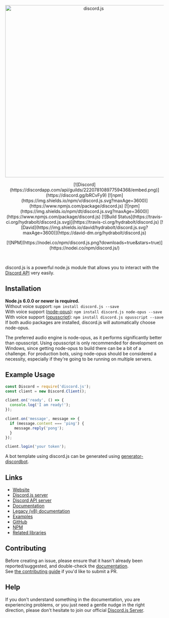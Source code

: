<div align="center">
  <p>
    <a href="https://hydrabolt.github.io/discord.js">
      <img src="http://i.imgur.com/StEGtEh.png" width="546" alt="discord.js" />
    </a>
  </p>
  <p>
    [![Discord](https://discordapp.com/api/guilds/222078108977594368/embed.png)](https://discord.gg/bRCvFy9)
    [![npm](https://img.shields.io/npm/v/discord.js.svg?maxAge=3600)](https://www.npmjs.com/package/discord.js)
    [![npm](https://img.shields.io/npm/dt/discord.js.svg?maxAge=3600)](https://www.npmjs.com/package/discord.js)
    [![Build Status](https://travis-ci.org/hydrabolt/discord.js.svg)](https://travis-ci.org/hydrabolt/discord.js)
    [![David](https://img.shields.io/david/hydrabolt/discord.js.svg?maxAge=3600)](https://david-dm.org/hydrabolt/discord.js)
  </p>
  <p>[![NPM](https://nodei.co/npm/discord.js.png?downloads=true&stars=true)](https://nodei.co/npm/discord.js/)</p>
  <br />
</div>

discord.js is a powerful node.js module that allows you to interact with the [Discord API](https://discordapp.com/developers/docs/intro) very easily.

## Installation
**Node.js 6.0.0 or newer is required.**  
Without voice support: `npm install discord.js --save`  
With voice support ([node-opus](https://www.npmjs.com/package/node-opus)): `npm install discord.js node-opus --save`  
With voice support ([opusscript](https://www.npmjs.com/package/opusscript)): `npm install discord.js opusscript --save`  
If both audio packages are installed, discord.js will automatically choose node-opus.

The preferred audio engine is node-opus, as it performs significantly better than opusscript.
Using opusscript is only recommended for development on Windows, since getting node-opus to build there can be a bit of a challenge.
For production bots, using node-opus should be considered a necessity, especially if they're going to be running on multiple servers.

## Example Usage
```js
const Discord = require('discord.js');
const client = new Discord.Client();

client.on('ready', () => {
  console.log('I am ready!');
});

client.on('message', message => {
  if (message.content === 'ping') {
    message.reply('pong');
  }
});

client.login('your token');
```

A bot template using discord.js can be generated using [generator-discordbot](https://www.npmjs.com/package/generator-discordbot).

## Links
* [Website](http://hydrabolt.github.io/discord.js/)
* [Discord.js server](https://discord.gg/bRCvFy9)
* [Discord API server](https://discord.gg/rV4BwdK)
* [Documentation](http://hydrabolt.github.io/discord.js/#!/docs/tag/master)
* [Legacy (v8) documentation](http://discordjs.readthedocs.io/en/8.2.0/docs_client.html)
* [Examples](https://github.com/hydrabolt/discord.js/tree/master/docs/custom/examples)
* [GitHub](https://github.com/hydrabolt/discord.js)
* [NPM](https://www.npmjs.com/package/discord.js)
* [Related libraries](https://discordapi.com/unofficial/libs.html)

## Contributing
Before creating an issue, please ensure that it hasn't already been reported/suggested, and double-check the
[documentation](http://hydrabolt.github.io/discord.js/#!/docs/tag/master).  
See [the contributing guide](CONTRIBUTING.md) if you'd like to submit a PR.

## Help
If you don't understand something in the documentation, you are experiencing problems, or you just need a gentle
nudge in the right direction, please don't hesitate to join our official [Discord.js Server](https://discord.gg/bRCvFy9).
